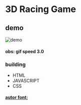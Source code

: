 # 3D Racing Game

## demo
![demo](./assets/3D-racing-game.gif)

#### obs: gif speed 3.0

### building 
- HTML
- JAVASCRIPT
- CSS

#### [autor font](https://www.youtube.com/watch?v=EOemfVmD-1M);

